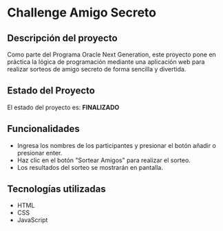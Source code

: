 # Challenge Amigo Secreto


## Descripción del proyecto

Como parte del Programa Oracle Next Generation, este proyecto pone en práctica la lógica de programación mediante una aplicación web para realizar sorteos de amigo secreto de forma sencilla y divertida.

## Estado del Proyecto

El estado del proyecto es:  **FINALIZADO**

## Funcionalidades

 - Ingresa los nombres de los participantes y presionar el botón añadir o presionar enter.
 - Haz clic en el botón "Sortear Amigos" para realizar el sorteo.
 - Los resultados del sorteo se mostrarán en pantalla.


## Tecnologías utilizadas

 - HTML
 - CSS
 - JavaScript

